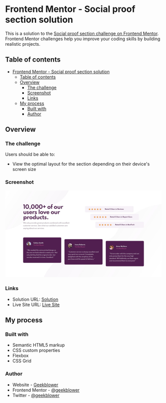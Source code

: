 # Frontend Mentor - Social proof section solution

This is a solution to the [Social proof section challenge on Frontend Mentor](https://www.frontendmentor.io/challenges/social-proof-section-6e0qTv_bA). Frontend Mentor challenges help you improve your coding skills by building realistic projects.

## Table of contents

- [Frontend Mentor - Social proof section solution](#frontend-mentor---social-proof-section-solution)
  - [Table of contents](#table-of-contents)
  - [Overview](#overview)
    - [The challenge](#the-challenge)
    - [Screenshot](#screenshot)
    - [Links](#links)
  - [My process](#my-process)
    - [Built with](#built-with)
    - [Author](#author)

## Overview

### The challenge

Users should be able to:

- View the optimal layout for the section depending on their device's screen size

### Screenshot

![Screenshot](./design/desktop-design.jpg)

### Links

- Solution URL: [Solution](https://github.com/geekblower/frontend-mentor-solutions/tree/main/solutions/newbie/06.%20Social%20Proof%20Section)
- Live Site URL: [Live Site](https://your-live-site-url.com)

## My process

### Built with

- Semantic HTML5 markup
- CSS custom properties
- Flexbox
- CSS Grid

### Author

- Website - [Geekblower](https://geekblower.github.io/)
- Frontend Mentor - [@geekblower](https://www.frontendmentor.io/profile/geekblower)
- Twitter - [@geekblower](https://www.twitter.com/geekblower)
